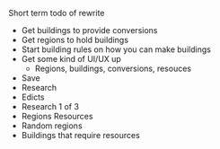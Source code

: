 Short term todo of rewrite

- Get buildings to provide conversions
- Get regions to hold buildings
- Start building rules on how you can make buildings
- Get some kind of UI/UX up
    - Regions, buildings, conversions, resouces
- Save
- Research
- Edicts
- Research 1 of 3
- Regions Resources
- Random regions
- Buildings that require resources